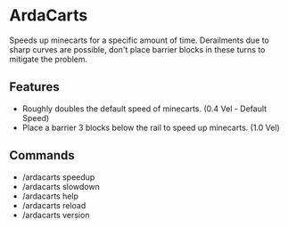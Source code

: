 # ArdaCarts

Speeds up minecarts for a specific amount of time. Derailments due to sharp curves are possible, don't place barrier blocks in these turns to mitigate the problem.

## Features
- Roughly doubles the default speed of minecarts. (0.4 Vel - Default Speed)
- Place a barrier 3 blocks below the rail to speed up minecarts. (1.0 Vel)

## Commands
- /ardacarts speedup
- /ardacarts slowdown
- /ardacarts help
- /ardacarts reload
- /ardacarts version
